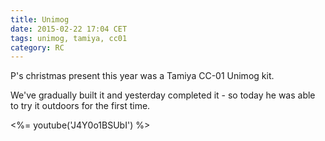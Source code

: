 ```yaml
---
title: Unimog
date: 2015-02-22 17:04 CET
tags: unimog, tamiya, cc01
category: RC
---
```


P's christmas present this year was a Tamiya CC-01 Unimog kit.

We've gradually built it and yesterday completed it - so today he was able to try it outdoors for the first time.

<%= youtube('J4Y0o1BSUbI') %>

